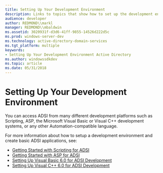 ```yaml
---
title: Setting Up Your Development Environment
description: Links to topics that show how to set up the development environment for ADSI applications.
audience: developer
author: REDMOND\\markl
manager: REDMOND\\mbaldwin
ms.assetid: 3020931f-d3d6-41ff-9855-14526d222d5c
ms.prod: windows-server-dev
ms.technology: active-directory-domain-services
ms.tgt_platform: multiple
keywords:
- Setting Up Your Development Environment Active Directory
ms.author: windowssdkdev
ms.topic: article
ms.date: 05/31/2018
---
```


# Setting Up Your Development Environment

You can access ADSI from many different development platforms such as Scripting, ASP, the Microsoft Visual Basic or Visual C++ development systems, or any other Automation-compatible language.

For more information about how to setup a development environment and create basic ADSI applications, see:

-   [Getting Started with Scripting for ADSI](getting-started-with-scripting-for-adsi.md)
-   [Getting Started with ASP for ADSI](getting-started-with-asp-for-adsi.md)
-   [Setting Up Visual Basic 6.0 for ADSI Development](setting-up-visual-basic-for-adsi-development.md)
-   [Setting Up Visual C++ 6.0 for ADSI Development](setting-up-c---for-adsi-development.md)

 

 




